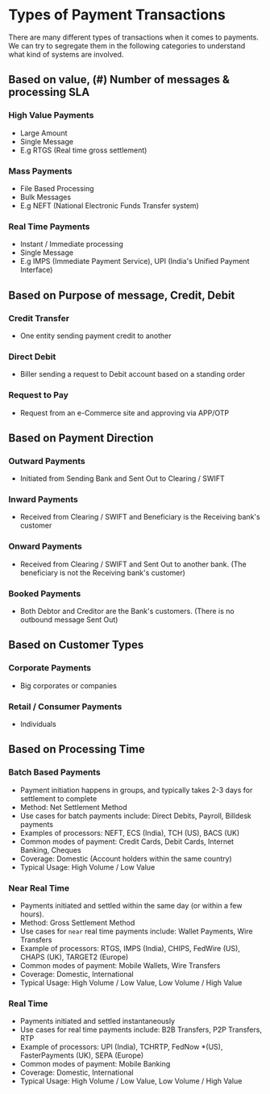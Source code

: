 # Types of Payment Transactions

There are many different types of transactions when it comes to payments.
We can try to segregate them in the following categories to understand
what kind of systems are involved.

## Based on value, (#)  Number of messages & processing SLA

### High Value Payments
- Large Amount
- Single Message
- E.g RTGS (Real time gross settlement)

### Mass Payments
- File Based Processing
- Bulk Messages
- E.g NEFT (National Electronic Funds Transfer system)

### Real Time Payments
-  Instant / Immediate processing
- Single Message
- E.g IMPS (Immediate Payment Service), UPI (India's Unified Payment Interface)

## Based on Purpose of message, Credit, Debit

### Credit Transfer
- One entity sending payment credit to another

### Direct Debit
- Biller sending a request to Debit account based on a standing order

### Request to Pay
- Request from an e-Commerce site and approving via APP/OTP

## Based on Payment Direction

### Outward Payments
- Initiated from Sending Bank and Sent Out to Clearing / SWIFT

### Inward Payments
- Received from Clearing / SWIFT and Beneficiary is the Receiving bank's customer

### Onward Payments
- Received from Clearing / SWIFT and Sent Out to another bank. 
(The beneficiary is not the Receiving bank's customer)

### Booked Payments
- Both Debtor and Creditor are the Bank's customers.
(There is no outbound message Sent Out)

## Based on Customer Types

### Corporate Payments
- Big corporates or companies

### Retail / Consumer Payments
- Individuals

## Based on Processing Time

### Batch Based Payments
- Payment initiation happens in groups, and typically takes 2-3 days for settlement to complete
- Method: Net Settlement Method
- Use cases for batch payments include: Direct Debits, Payroll, Billdesk payments
- Examples of processors: NEFT, ECS (India), TCH (US), BACS (UK)
- Common modes of payment: Credit Cards, Debit Cards, Internet Banking, Cheques
- Coverage: Domestic (Account holders within the same country)
- Typical Usage: High Volume / Low Value

### Near Real Time
- Payments initiated and settled within the same day (or within a few hours).
- Method: Gross Settlement Method
- Use cases for `near` real time payments include: Wallet Payments, Wire Transfers
- Example of processors: RTGS, IMPS (India), CHIPS, FedWire (US), CHAPS (UK), TARGET2 (Europe)
- Common modes of payment: Mobile Wallets, Wire Transfers
- Coverage: Domestic, International
- Typical Usage: High Volume / Low Value, Low Volume / High Value  

### Real Time
- Payments initiated and settled instantaneously
- Use cases for real time payments include: B2B Transfers, P2P Transfers, RTP
- Example of processors: UPI (India), TCHRTP, FedNow *(US), FasterPayments (UK), SEPA (Europe)
- Common modes of payment: Mobile Banking
- Coverage: Domestic, International
- Typical Usage: High Volume / Low Value, Low Volume / High Value